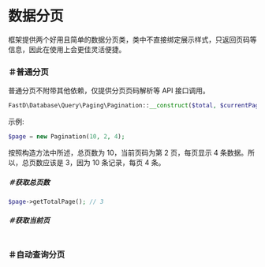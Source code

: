 # 数据分页

框架提供两个好用且简单的数据分页类，类中不直接绑定展示样式，只返回页码等信息，因此在使用上会更佳灵活便捷。

### ＃普通分页

普通分页不附带其他依赖，仅提供分页页码解析等 API 接口调用。

```php
FastD\Database\Query\Paging\Pagination::__construct($total, $currentPage = 1, $showList = 25, $showPage = 5);
```

示例: 

```php
$page = new Pagination(10, 2, 4);
```

按照构造方法中所述，总页数为 10，当前页码为第 2 页，每页显示 4 条数据。所以，总页数应该是 3，因为 10 条记录，每页 4 条。

##### ＃获取总页数

```php
$page->getTotalPage(); // 3
```

##### ＃获取当前页

```php

```

### ＃自动查询分页